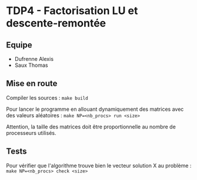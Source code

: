 # TDP4 - Factorisation LU et descente-remontée

## Equipe
- Dufrenne Alexis
- Saux Thomas

## Mise en route
Compiler les sources : `make build`

Pour lancer le programme en allouant dynamiquement des matrices avec des valeurs aléatoires :
`make NP=<nb_procs> run <size>`

Attention, la taille des matrices doit être proportionnelle au nombre de processeurs utilisés.

## Tests

Pour vérifier que l'algorithme trouve bien le vecteur solution X au problème :
`make NP=<nb_procs> check <size>`